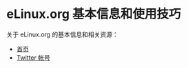 
# eLinux.org 基本信息和使用技巧

关于 eLinux.org 的基本信息和相关资源：

* [首页](http://elinux.org/)
* [Twitter 帐号](http://twitter.com/elinux)
